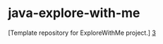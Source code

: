 # java-explore-with-me
[Template repository for ExploreWithMe project.]
[3](https://github.com/SergeantHoma/java-explore-with-me/pull/3)
